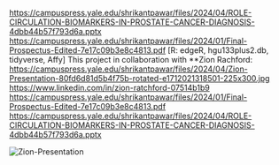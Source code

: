 https://campuspress.yale.edu/shrikantpawar/files/2024/04/ROLE-CIRCULATION-BIOMARKERS-IN-PROSTATE-CANCER-DIAGNOSIS-4dbb44b57f793d6a.pptx
https://campuspress.yale.edu/shrikantpawar/files/2024/01/Final-Prospectus-Edited-7e17c09b3e8c4813.pdf
[R: edgeR, hgu133plus2.db, tidyverse, Affy]
This project in collaboration with **Zion Rachford: https://campuspress.yale.edu/shrikantpawar/files/2024/04/Zion-Presentation-80fd6d81d5b4f75b-rotated-e1712021318501-225x300.jpg
https://www.linkedin.com/in/zion-ratchford-07514b1b9
https://campuspress.yale.edu/shrikantpawar/files/2024/01/Final-Prospectus-Edited-7e17c09b3e8c4813.pdf
https://campuspress.yale.edu/shrikantpawar/files/2024/04/ROLE-CIRCULATION-BIOMARKERS-IN-PROSTATE-CANCER-DIAGNOSIS-4dbb44b57f793d6a.pptx

![Zion-Presentation](https://github.com/spawar2/Prostrate-Cancer-Biomarker-Analysis/assets/25118302/519fff40-bf7a-46bd-af63-3e158e722738)
